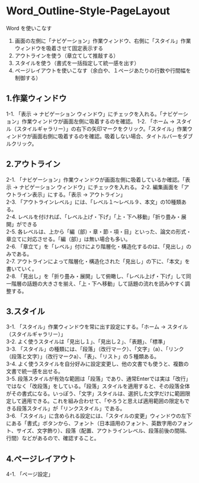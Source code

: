 # Word_Outline-Style-PageLayout
Word を使いこなす
1. 画面の左側に「ナビゲーション」作業ウィンドウ、右側に「スタイル」作業ウィンドウを吸着させて固定表示する
2. アウトラインを使う（章立てして推敲する）
3. スタイルを使う（書式を一括指定して統一感を出す）
4. ページレイアウトを使いこなす（余白や、１ページあたりの行数や行間幅を制御する）
  
## 1.作業ウィンドウ
1-1.  「表示 -> ナビゲーション ウィンドウ」にチェックを入れる。「ナビゲーション」作業ウィンドウが画面左側に吸着するのを確認。
1-2.  「ホーム -> スタイル（スタイルギャラリー）」の右下の矢印マークをクリック。「スタイル」作業ウィンドウが画面右側に吸着するのを確認。吸着しない場合、タイトルバーをダブルクリック。
  
## 2.アウトライン
2-1.  「ナビゲーション」作業ウィンドウが画面左側に吸着しているか確認。「表示 -> ナビゲーション ウィンドウ」にチェックを入れる。
2-2. 編集画面を「アウトライン表示」にする。「表示 -> アウトライン」  
2-3. 「アウトラインレベル」には、「レベル１～レベル９、本文」の10種類ある。  
2-4. レベルを付ければ、「レベル上げ・下げ」「上・下へ移動」「折り畳み・展開」ができる  
2-5. 各レベルは、上から「編（部）・章・節・項・目」といった、論文の形式・章立てに対応させる。「編（部）」は無い場合も多い。  
2-6. 「章立て」を「レベル」付けにより階層化・構造化するのは、「見出し」のみである。  
2-7. アウトラインによって階層化・構造化された「見出し」の下に、「本文」を書いていく。  
2-8. 「見出し」を「折り畳み・展開」して俯瞰し、「レベル上げ・下げ」して同一階層の話題の大きさを揃え、「上・下へ移動」して話題の流れを読みやすく調整する。  
  
## 3.スタイル
3-1. 「スタイル」作業ウィンドウを常に出す設定にする。「ホーム -> スタイル（スタイルギャラリー）」  
3-2. よく使うスタイルは「見出し１」、「見出し２」、「表題」、「標準」  
3-3. 「スタイル」の種類には、「段落」（改行マーク）、「文字」（a）、「リンク（段落と文字）」（改行マークa）、「表」、「リスト」の５種類ある。  
3-4. よく使うスタイルを自分好みに設定変更し、他の文書でも使うと、複数の文書で統一感を出せる。  
3-5. 段落スタイルが有効な範囲は「段落」であり、通常Enterでは実は「改行」ではなく「改段落」をしている。「段落」スタイルを適用すると、その段落全体がその書式になる。いっぽう、「文字」スタイルは、選択した文字だけに範囲限定して適用できる。これを組み合わせて、「やろうと思えば適用範囲の限定もできる段落スタイル」が「リンクスタイル」である。  
3-6. 「スタイル」に含められる設定には、「スタイルの変更」ウィンドウの左下にある「書式」ボタンから、フォント（日本語用のフォント、英数字用のフォント、サイズ、文字飾り）、段落（配置、アウトラインレベル、段落前後の間隔、行間）などがあるので、確認すること。
  
## 4.ページレイアウト
4-1. 「ページ設定」
